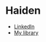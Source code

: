 # Haiden

- [LinkedIn](www.linkedin.com/in/haiden-rothwell)
- [My library](https://www.librarything.com/catalog/HoneTheRat)
